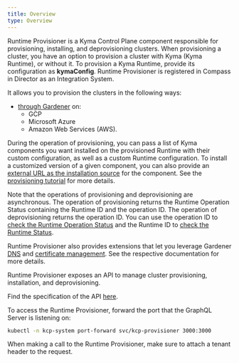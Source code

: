 ```yaml
---
title: Overview
type: Overview
---
```


Runtime Provisioner is a Kyma Control Plane component responsible for provisioning, installing, and deprovisioning clusters. When provisioning a cluster, you have an option to provision a cluster with Kyma (Kyma Runtime), or without it. To provision a Kyma Runtime, provide its configuration as **kymaConfig**. 
Runtime Provisioner is registered in Compass in Director as an Integration System.

It allows you to provision the clusters in the following ways:
- [through Gardener](#tutorials-provision-clusters-through-gardener) on:
    * GCP
    * Microsoft Azure
    * Amazon Web Services (AWS).

During the operation of provisioning, you can pass a list of Kyma components you want installed on the provisioned Runtime with their custom configuration, as well as a custom Runtime configuration. To install a customized version of a given component, you can also provide an [external URL as the installation source](/root/kyma#configuration-install-components-from-user-defined-ur-ls) for the component. See the [provisioning tutorial](#tutorials-provision-clusters-through-gardener) for more details.

Note that the operations of provisioning and deprovisioning are asynchronous. The operation of provisioning returns the Runtime Operation Status containing the Runtime ID and the operation ID. The operation of deprovisioning returns the operation ID. You can use the operation ID to [check the Runtime Operation Status](#tutorials-check-runtime-operation-status) and the Runtime ID to [check the Runtime Status](#tutorials-check-runtime-status).

Runtime Provisioner also provides extensions that let you leverage Gardener [DNS](https://github.com/gardener/external-dns-management) and [certificate management](https://github.com/gardener/cert-management). See the respective documentation for more details.

Runtime Provisioner exposes an API to manage cluster provisioning, installation, and deprovisioning.

Find the specification of the API [here](https://github.com/kyma-project/control-plane/blob/main/components/provisioner/pkg/gqlschema/schema.graphql).

To access the Runtime Provisioner, forward the port that the GraphQL Server is listening on:

```bash
kubectl -n kcp-system port-forward svc/kcp-provisioner 3000:3000
```

When making a call to the Runtime Provisioner, make sure to attach a tenant header to the request.
